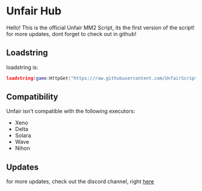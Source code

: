 # Unfair Hub
Hello! This is the official Unfair MM2 Script, its the first version of the script! for more updates, dont forget to check out in github!

## Loadstring
loadstring is:
```lua
loadstring(game:HttpGet("https://raw.githubusercontent.com/UnfairScripts/Xploits/refs/heads/main/mm2script",true))()
```

## Compatibility
Unfair isn't compatible with the following executors:
* Xeno
* Delta
* Solara
* Wave
* Nihon

## Updates
for more updates, check out the discord channel, right [here](https://discord.com/invite/249dxBAXmf)
